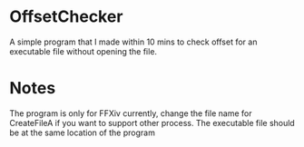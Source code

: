# OffsetChecker
A simple program that I made within 10 mins to check offset for an executable file without opening the file.

# Notes
The program is only for FFXiv currently, change the file name for CreateFileA if you want to support other process.
The executable file should be at the same location of the program
